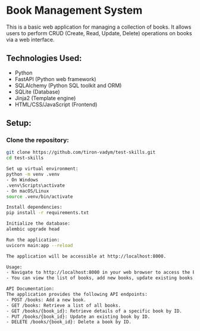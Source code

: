 # Book Management System

This is a basic web application for managing a collection of books. It allows users to perform CRUD (Create, Read, Update, Delete) operations on books via a web interface.

## Technologies Used:
- Python
- FastAPI (Python web framework)
- SQLAlchemy (Python SQL toolkit and ORM)
- SQLite (Database)
- Jinja2 (Template engine)
- HTML/CSS/JavaScript (Frontend)

## Setup:
### Clone the repository:
```bash
git clone https://github.com/tiron-vadym/test-skills.git
cd test-skills

Set up virtual environment:
python -m venv .venv
- On Windows
.venv\Scripts\activate
- On macOS/Linux
source .venv/bin/activate

Install dependencies:
pip install -r requirements.txt

Initialize the database:
alembic upgrade head

Run the application:
uvicorn main:app --reload

The application will be accessible at http://localhost:8000.

Usage:
- Navigate to http://localhost:8000 in your web browser to access the Book Management System.
- You can view the list of books, add new books, update existing books, and delete books using the web interface.

API Documentation:
The application provides the following API endpoints:
- POST /books: Add a new book.
- GET /books: Retrieve a list of all books.
- GET /books/{book_id}: Retrieve details of a specific book by ID.
- PUT /books/{book_id}: Update an existing book by ID.
- DELETE /books/{book_id}: Delete a book by ID.
